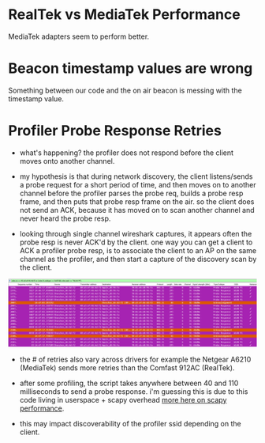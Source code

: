 # RealTek vs MediaTek Performance

MediaTek adapters seem to perform better.

# Beacon timestamp values are wrong

Something between our code and the on air beacon is messing with the timestamp value. 

# Profiler Probe Response Retries

- what's happening? the profiler does not respond before the client moves onto another channel.

- my hypothesis is that during network discovery, the client listens/sends a probe request for a short period of time, and then moves on to another channel before the profiler parses the probe req, builds a probe resp frame, and then puts that probe resp frame on the air. so the client does not send an ACK, because it has moved on to scan another channel and never heard the probe resp. 

- looking through single channel wireshark captures, it appears often the probe resp is never ACK'd by the client. one way you can get a client to ACK a profiler probe resp, is to associate the client to an AP on the same channel as the profiler, and then start a capture of the discovery scan by the client.

![](docs/images/2020.02.28t2045-probe-resp-capture.png)

- the # of retries also vary across drivers for example the Netgear A6210 (MediaTek) sends more retries than the Comfast 912AC (RealTek).

- after some profiling, the script takes anywhere between 40 and 110 milliseconds to send a probe response. i'm guessing this is due to this code living in userspace + scapy overhead [more here on scapy performance](https://stackoverflow.com/questions/11348328/low-performance-with-scapy#12115066).

- this may impact discoverability of the profiler ssid depending on the client.